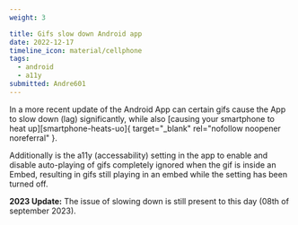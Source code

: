 ```yaml
---
weight: 3

title: Gifs slow down Android app
date: 2022-12-17
timeline_icon: material/cellphone
tags:
  - android
  - a11y
submitted: Andre601
---
```


In a more recent update of the Android App can certain gifs cause the App to slow down (lag) significantly, while also [causing your smartphone to heat up][smartphone-heats-uo]{ target="_blank" rel="nofollow noopener noreferral" }.

Additionally is the a11y (accessability) setting in the app to enable and disable auto-playing of gifs completely ignored when the gif is inside an Embed, resulting in gifs still playing in an embed while the setting has been turned off.

**2023 Update:** The issue of slowing down is still present to this day (08th of september 2023).

[smartphone-heats-up]: https://twitter.com/TrueAndre_601/status/1603794219713560576